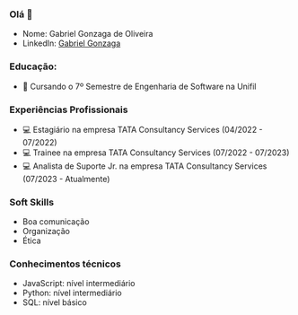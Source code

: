 ### Olá 👋

* Nome: Gabriel Gonzaga de Oliveira
* LinkedIn: [Gabriel Gonzaga](https://www.linkedin.com/in/gabriel-gonzaga-54997b210)

### Educação:

* :blue_book: Cursando o 7º Semestre de Engenharia de Software na Unifil

### Experiências Profissionais

* :computer: Estagiário na empresa TATA Consultancy Services (04/2022 - 07/2022)
* :computer: Trainee na empresa TATA Consultancy Services (07/2022 - 07/2023)
*  :computer: Analista de Suporte Jr. na empresa TATA Consultancy Services (07/2023 - Atualmente)

### Soft Skills

* Boa comunicação
* Organização
* Ética

### Conhecimentos técnicos

* JavaScript: nível intermediário
* Python: nível intermediário
* SQL: nível básico
